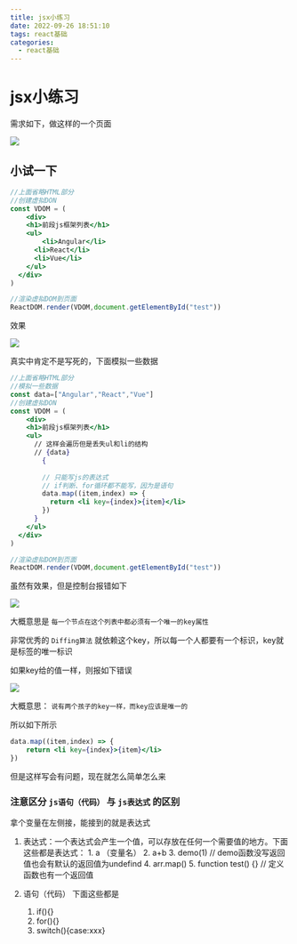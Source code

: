 ```yaml
---
title: jsx小练习
date: 2022-09-26 18:51:10
tags: react基础
categories:	
  - react基础
---
```


# jsx小练习

需求如下，做这样的一个页面

![](https://react-1300475487.cos.ap-chengdu.myqcloud.com/jsx.png)

## 小试一下

```jsx
//上面省略HTML部分
//创建虚拟DON
const VDOM = (
	<div>
  	<h1>前段js框架列表</h1>
    <ul>
    	<li>Angular</li>
      <li>React</li>
      <li>Vue</li>
    </ul>
  </div>
)

//渲染虚拟DOM到页面
ReactDOM.render(VDOM,document.getElementById("test"))
```

效果

![](https://react-1300475487.cos.ap-chengdu.myqcloud.com/jsx.png)

真实中肯定不是写死的，下面模拟一些数据

```jsx
//上面省略HTML部分
//模拟一些数据
const data=["Angular","React","Vue"]
//创建虚拟DON
const VDOM = (
	<div>
  	<h1>前段js框架列表</h1>
    <ul>
      // 这样会遍历但是丢失ul和li的结构
      // {data}
    	{
        
        // 只能写js的表达式
        // if判断、for循环都不能写，因为是语句
        data.map((item,index) => {
          return <li key={index}>{item}</li>
        })
      }
    </ul>
  </div>
)

//渲染虚拟DOM到页面
ReactDOM.render(VDOM,document.getElementById("test"))
```

虽然有效果，但是控制台报错如下

![](https://react-1300475487.cos.ap-chengdu.myqcloud.com/error.png)

大概意思是 `每一个节点在这个列表中都必须有一个唯一的key属性`

非常优秀的 `Diffing算法` 就依赖这个key，所以每一个人都要有一个标识，key就是标签的唯一标识

如果key给的值一样，则报如下错误

![](https://react-1300475487.cos.ap-chengdu.myqcloud.com/error2.png)

大概意思： `说有两个孩子的key一样，而key应该是唯一的`

所以如下所示

```jsx
data.map((item,index) => {
	return <li key={index}>{item}</li>
})
```

但是这样写会有问题，现在就怎么简单怎么来

### 注意区分 `js语句（代码）` 与 `js表达式` 的区别

拿个变量在左侧接，能接到的就是表达式

  1. 表达式：一个表达式会产生一个值，可以存放在任何一个需要值的地方。下面这些都是表达式：
	1. a （变量名）
	2. a+b
	3. demo(1) // demo函数没写返回值也会有默认的返回值为undefind
	4. arr.map() 
	5. function test() {} // 定义函数也有一个返回值

2. 语句（代码） 下面这些都是
   1. if(){}
   2. for(){}
   3. switch(){case:xxx}
